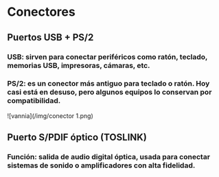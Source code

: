 # Conectores
## Puertos USB + PS/2
### USB: sirven para conectar periféricos como ratón, teclado, memorias USB, impresoras, cámaras, etc.
### PS/2: es un conector más antiguo para teclado o ratón. Hoy casi está en desuso, pero algunos equipos lo conservan por compatibilidad.

![vannia](/img/conector 1.png)

## Puerto S/PDIF óptico (TOSLINK)
### Función: salida de audio digital óptica, usada para conectar sistemas de sonido o amplificadores con alta fidelidad.
